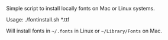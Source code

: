 Simple script to install locally fonts on Mac or Linux systems.

Usage:
    ./fontinstall.sh *.ttf

Will install fonts in `~/.fonts` in Linux or `~/Library/Fonts` on Mac.
